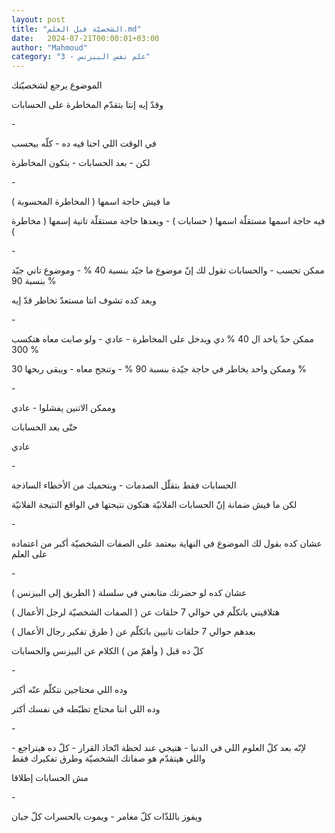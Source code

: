 ```yaml
---
layout: post
title: "الشخصيّة قبل العلم.md"
date:   2024-07-21T00:00:01+03:00
author: "Mahmoud"
category: "3 - علم نفس البيزنس"
---
```

الموضوع يرجع لشخصيّتك

وقدّ إيه إنتا بتقدّم المخاطرة على الحسابات

\-

في الوقت اللي احنا فيه ده - كلّه بيحسب

لكن - بعد الحسابات - بتكون المخاطرة

\-

ما فيش حاجة اسمها ( المخاطرة المحسوبة )

فيه حاجة اسمها مستقلّة اسمها ( حسابات ) - وبعدها حاجة
مستقلّة تانية إسمها ( مخاطرة )

\-

ممكن تحسب - والحسابات تقول لك إنّ موضوع ما جيّد بنسبة 40
% - وموضوع تاني جيّد بنسبة 90 %

وبعد كده تشوف انتا مستعدّ تخاطر قدّ إيه

\-

ممكن حدّ ياخد ال 40 % دي ويدخل على المخاطرة - عادي - ولو
صابت معاه هتكسب 300 %

وممكن واحد يخاطر في حاجة جيّدة بنسبة 90 % - وتنجح معاه -
ويبقى ربحها 30 %

\-

وممكن الاتنين يفشلوا - عادي

حتّى بعد الحسابات

عادي

\-

الحسابات فقط بتقلّل الصدمات - وبتحميك من الأخطاء
الساذجة

لكن ما فيش ضمانة إنّ الحسابات الفلانيّة هتكون نتيجتها في
الواقع النتيجة الفلانيّة

\-

عشان كده بقول لك الموضوع في النهاية بيعتمد على الصفات
الشخصيّة أكبر من اعتماده على العلم

\-

عشان كده لو حضرتك متابعني في سلسلة ( الطريق إلى
البيزنس )

هتلاقيني باتكلّم في حوالي 7 حلقات عن ( الصفات الشخصيّة
لرجل الأعمال )

بعدهم حوالي 7 حلقات تانيين باتكلّم عن ( طرق تفكير رجال
الأعمال )

كلّ ده قبل ( وأهمّ من ) الكلام عن البيزنس والحسابات

\-

وده اللي محتاجين نتكلّم عنّه أكتر

وده اللي انتا محتاج تظبّطه في نفسك أكتر

\-

لإنّه بعد كلّ العلوم اللي في الدنيا - هتيجي عند لحظة اتّخاذ
القرار - كلّ ده هيتراجع - واللي هيتقدّم هو صفاتك الشخصيّة وطرق تفكيرك
فقط

مش الحسابات إطلاقا

\-

ويفوز باللذّات كلّ مغامر - ويموت بالحسرات كلّ جبان
